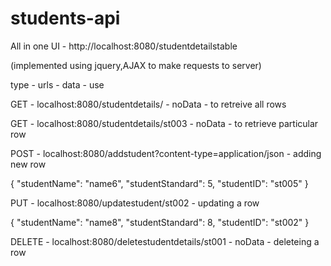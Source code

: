 # students-api


All in one UI - http://localhost:8080/studentdetailstable

(implemented using jquery,AJAX to make requests to server)


type - urls - data - use

GET - localhost:8080/studentdetails/ - noData - to retreive all rows

GET - localhost:8080/studentdetails/st003 - noData - to retrieve particular row

POST - localhost:8080/addstudent?content-type=application/json - adding new row

{
    "studentName": "name6",
    "studentStandard": 5,
    "studentID": "st005"
}

PUT - localhost:8080/updatestudent/st002 - updating a row

{ "studentName": "name8", "studentStandard": 8, "studentID": "st002" }

DELETE - localhost:8080/deletestudentdetails/st001 - noData - deleteing a row
